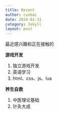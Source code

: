 ```yaml
---
title: Recent
author: cunbai
date: 2024-01-31
category: Jekyll
layout: post
---
```


最近感兴趣和正在接触的

**游戏开发**

1. 独立游戏开发
2. 英语学习
3. html、css、js、lua

**养生自救**

1. 中医理论基础
2. 针灸大成
